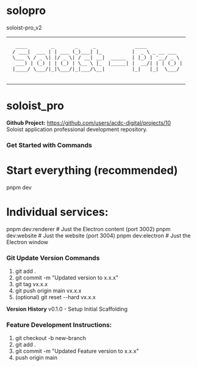 # solopro
soloist-pro_v2

<table>
  <tr>
    <td>
      <pre>
  ____        _       _     _             ____            
 / ___|  ___ | | ___ (_)___| |_          |  _ \ _ __ ___  
 \___ \ / _ \| |/ _ \| / __| __|  _____  | |_) | '__/ _ \ 
  ___) | (_) | | (_) | \__ \ |_  |_____| |  __/| | | (_) |
 |____/ \___/|_|\___/|_|___/\__|         |_|   |_|  \___/
      </pre>
    </td>
  </tr>
</table>

# soloist_pro
**Github Project:** https://github.com/users/acdc-digital/projects/10   
Soloist application professional development repository.

### Get Started with Commands
# Start everything (recommended)
pnpm dev

# Individual services:
pnpm dev:renderer    # Just the Electron content (port 3002)
pnpm dev:website     # Just the website (port 3004) 
pnpm dev:electron    # Just the Electron window

### Git Update Version Commands
1. git add .
2. git commit -m "Updated version to x.x.x"
3. git tag vx.x.x
4. git push origin main vx.x.x
5. (optional) git reset --hard vx.x.x

**Version History**
v0.1.0 - Setup Initial Scaffolding

### Feature Development Instructions:
1. git checkout -b new-branch
2. git add .
3. git commit -m "Updated Feature version to x.x.x"
4. push origin main
